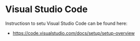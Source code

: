 # Visual Studio Code

Instructiosn to setu Visual Studio Code can be found here:

 - https://code.visualstudio.com/docs/setup/setup-overview